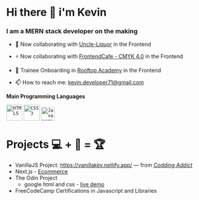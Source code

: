 # Hi there 👋 i'm Kevin

### I am a MERN stack developer on the making

- 🔭 Now collaborating with [Uncle-Liquor](https://github.com/Uncle-Liquor) in the Frontend
- ⚡ Now collaborating with [FrontendCafe - CMYK 4.0](https://github.com/frontendcafe/cmyk-strawberry) in the Frontend
- 🌱 Trainee Onboarding in [Rooftop Academy](https://www.rooftopacademy.com/) in the Frontend

- 📫 How to reach me: kevin.developer71@gmail.com

**Main Programming Languages**

<code><a href="https://github.com/kevin-dev71?tab=repositories&language=HTML"><img height="42" title="HTML5" alt="HTML5" src="https://cdn.svgporn.com/logos/html-5.svg"></a></code>
<code><a href="https://github.com/kevin-dev71?tab=repositories&language=CSS"><img height="42" title="CSS3" alt="CSS3" src="https://cdn.svgporn.com/logos/css-3.svg"></a></code>
<code><a href="https://github.com/kevin-dev71?tab=repositories&language=javascript"><img height="36" title="Javascript" alt="Javascript" src="https://cdn.svgporn.com/logos/javascript.svg"></a></code>

# Projects 💻 + 🧠 = 🏆

- VanillaJS Project: https://vanillakev.netlify.app/   — from *[Codding Addict](https://www.youtube.com/watch?v=90PgFUPIybY)*
- Next.js - [Ecommerce](https://previewdesafio.vercel.app/)
- The Odin Project
    - google html and css -  [live demo](https://kevin-dev71.github.io/TOP-google-homepage/)
- FreeCodeCamp Certifications in Javascript and Libraries


<!--
**kevin-dev71/kevin-dev71** is a ✨ _special_ ✨ repository because its `README.md` (this file) appears on your GitHub profile.

Here are some ideas to get you started:

- 🔭 I’m currently working on ...
- 🌱 I’m currently learning ...
- 👯 I’m looking to collaborate on ...
- 🤔 I’m looking for help with ...
- 💬 Ask me about ...
- 📫 How to reach me: ...
- 😄 Pronouns: ...
- ⚡ Fun fact: ...
-->
